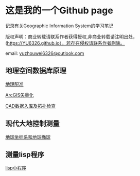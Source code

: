 # 这是我的一个Github page

记录有关Geographic Information System的学习笔记

版权声明：商业转载请联系作者获得授权,非商业转载请注明出处，(https://YU6326.github.io），若存在侵权请联系作者删除。

email: yuzhouwei6326@outlook.com

## 地理空间数据库原理

[地理配准](spatialDatabase/地理配准.md)

[ArcGIS矢量化](spatialDatabase/矢量化.md)

[CAD数据入库及拓扑检查](spatialDatabase/数据入库.md)

## 现代大地控制测量

[地球坐标系和地球椭球](geodesy/chapter2.html)

## 测量lisp程序

[lisp小程序](surveyProgram/lisp.md)

